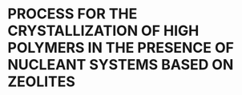 # PROCESS FOR THE CRYSTALLIZATION OF HIGH POLYMERS IN THE PRESENCE OF NUCLEANT SYSTEMS BASED ON ZEOLITES